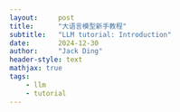 ```yaml
---
layout:     post
title:      "大语言模型新手教程"
subtitle:   "LLM tutorial: Introduction"
date:       2024-12-30
author:     "Jack Ding"
header-style: text
mathjax: true
tags:
    - llm
    - tutorial
---
```


